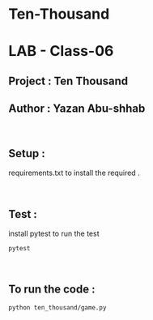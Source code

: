 # Ten-Thousand
# LAB - Class-06
## Project : Ten Thousand
## Author : Yazan Abu-shhab

<br>

## Setup :
requirements.txt to install the required .

<br>

## Test : 
install pytest to run the test
 ```
 pytest
 ```

<br>

## To run the code :
```
python ten_thousand/game.py
```